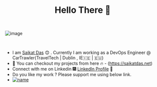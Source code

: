 <h1 align="center"> Hello There 👋 </h1>
<!-- <h5>Saikat is looking for a job change , Do you have any vacancy in DevOps / Cloud(AWS) ? Watch my profile intro <a href="https://vimeo.com/565816717" target="_blank">video</a></h5> -->
<br>

![image](https://user-images.githubusercontent.com/10244692/123040840-0ac34000-d412-11eb-92d1-720da728793a.png)

<br>

* I am [Saikat Das](https://www.linkedin.com/in/saikatdas93/) :blush:	 . Currently I am working as a DevOps Engineer @ CarTrawler(TravelTech | Dublin , IE🇮🇪 | 🇪🇺) 
* :magnet: You can checkout my projects from here :fire: - (https://saikatdas.net)
* Connect with me on Linkedin :fireworks: [LinkedIn Profile](https://www.linkedin.com/in/saikatdas93/) :sparkler:
* Do you like my work ? Please support me using below link. 
* [![name](https://user-images.githubusercontent.com/10244692/122553560-79408080-d055-11eb-9222-81273903100f.png)](https://www.buymeacoffee.com/saikatdas)

 



